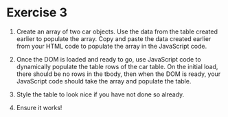 # Exercise 3

1. Create an array of two car objects. Use the data from the table created earlier to populate the array. Copy and paste the data created earlier from your HTML code to populate the array in the JavaScript code.

2. Once the DOM is loaded and ready to go, use JavaScript code to dynamically populate the table rows of the car table. On the initial load, there should be no rows in the tbody, then when the DOM is ready, your JavaScript code should take the array and populate the table.

3. Style the table to look nice if you have not done so already.

4. Ensure it works!
